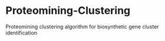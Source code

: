 # Proteomining-Clustering
Proteomining clustering algorithm for biosynthetic gene cluster identification
